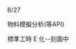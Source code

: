 6/27
<!-- 第一個專案 5/28-->
<!-- 合約管理(完成) -->
<!-- 提出奇怪的排序需求---完成 -->

<!-- 第二個專案 -->
物料模擬分析(等API)

<!-- 第三個專案 6/18-->
<!-- excel E 化(Z_生管_00料品基本資料_V1.0)(完成) -->

<!-- 第四個專案 6/24-->
<!-- excel E 化(Z_物控_01料品領料數量_V1.2)(完成) -->
<!-- 新增月份查詢 以及表格數據千分位 -->

<!-- 第五個專案 -->
<!-- excel E 化(Z_倉庫_03料品庫存現況查詢_V1.0)(完成) -->

<!-- 第六個專案 -->
標準工時 E 化--刻圖中

<!-- 自學進度 -->
<!-- // Redux Toolkit(RTK) 簡化Redux書寫 -->
<!-- // react-redux 用來連接Redux跟React組件 -->

<!-- npm i @reduxjs/toolkit react-redux -->